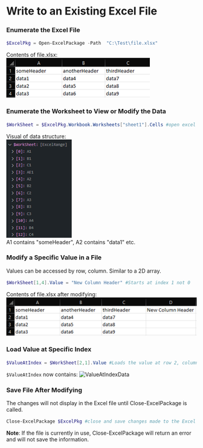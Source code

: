 # Write to an Existing Excel File
### Enumerate the Excel File
```powershell
$ExcelPkg = Open-ExcelPackage -Path  "C:\Test\file.xlsx"
```
Contents of file.xlsx:  
![ExcelFileContents](/images/FAQ_Images/ExcelFileContents.png)
### Enumerate the Worksheet to View or Modify the Data
```powershell
$WorkSheet = $ExcelPkg.Workbook.Worksheets["sheet1"].Cells #open excel worksheet cells from worksheet "sheet1"
```
Visual of data structure:  
![DataStructureExcelPkg](/images/FAQ_Images/DataStructureExcelPkg.png)  
A1 contains "someHeader", A2 contains "data1" etc.
### Modify a Specific Value in a File 
Values can be accessed by row, column. Similar to a 2D array.
```powershell
$WorkSheet[1,4].Value = "New Column Header" #Starts at index 1 not 0
```
Contents of file.xlsx after modifying:  
![ExcelFileContentsPostAdd](/images/FAQ_Images/ExcelFileContentsPostAdd.png)  
### Load Value at Specific Index
```powershell
$ValueAtIndex = $WorkSheet[2,1].Value #Loads the value at row 2, column A
```
```$ValueAtIndex``` now contains: ![ValueAtIndexData](/images/FAQ_Images/ValueAtIndexData.png)  
### Save File After Modifying
The changes will not display in the Excel file until Close-ExcelPackage is called.  
```powershell
Close-ExcelPackage $ExcelPkg #close and save changes made to the Excel file.
```
**Note**: If the file is currently in use, Close-ExcelPackage will return an error and will not save the information.

